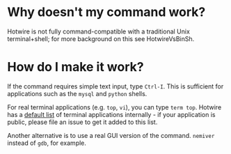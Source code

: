 # Why doesn't my command work? #

Hotwire is not fully command-compatible with a traditional Unix terminal+shell; for more background on this see HotwireVsBinSh.

# How do I make it work? #

If the command requires simple text input, type `Ctrl-I`.  This is sufficient for applications such as the `mysql` and `python` shells.

For real terminal applications (e.g. `top`, `vi`), you can type `term top`.  Hotwire has a [default list](http://hotwire-shell.googlecode.com/svn/trunk/hotwire/sysdep/unix_lateinit.py) of terminal applications internally - if your application is public, please file an issue to get it added to this list.

Another alternative is to use a real GUI version of the command.  `nemiver` instead of `gdb`, for example.